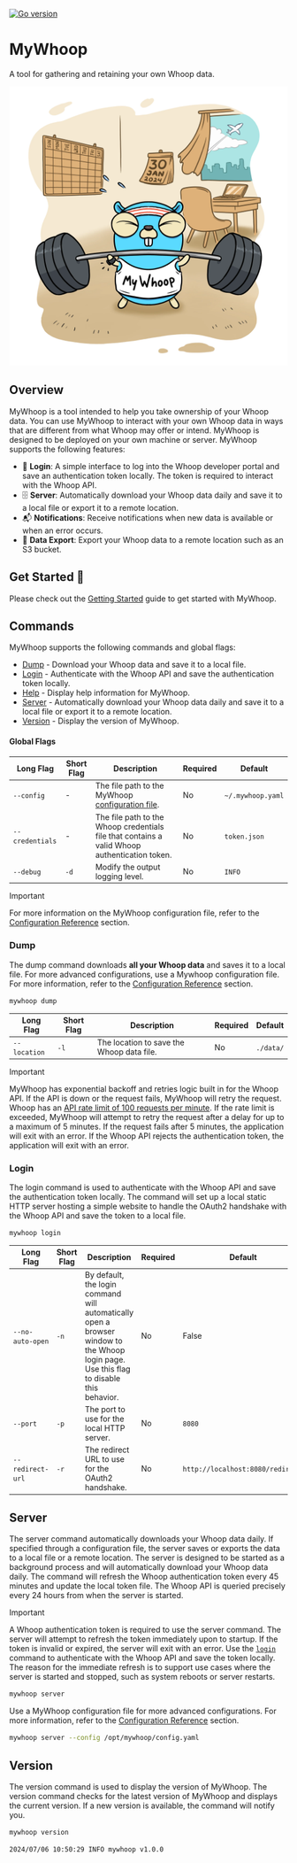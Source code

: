 
[![Go version](https://img.shields.io/github/go-mod/go-version/karl-cardenas-coding/go-lambda-cleanup)](https://golang.org/dl/)

# MyWhoop 

A tool for gathering and retaining your own Whoop data. 

<p align="center">
  <img src="/static/images/logo.webp" alt="drawing" width="600"/>
</p>

## Overview

MyWhoop is a tool intended to help you take ownership of your Whoop data. You can use MyWhoop to interact with your own Whoop data in ways that are different from what Whoop may offer or intend.  MyWhoop is designed to be deployed on your own machine or server. MyWhoop supports the following features:

- 🔐 **Login**: A simple interface to log into the Whoop developer portal and save an authentication token locally. The token is required to interact with the Whoop API.
- 🗄️ **Server**: Automatically download your Whoop data daily and save it to a local file or export it to a remote location.
- 📬 **Notifications**: Receive notifications when new data is available or when an error occurs.
- 💾 **Data Export**: Export your Whoop data to a remote location such as an S3 bucket.

## Get Started 🚀

Please check out the [Getting Started](/docs/get-started.md) guide to get started with MyWhoop.


## Commands

MyWhoop supports the following commands and global flags:

- [Dump](#dump) - Download your Whoop data and save it to a local file.
- [Login](#login) - Authenticate with the Whoop API and save the authentication token locally.
- [Help](#help) - Display help information for MyWhoop.
- [Server](#server) - Automatically download your Whoop data daily and save it to a local file or export it to a remote location.
- [Version](#version) - Display the version of MyWhoop.

#### Global Flags

| Long Flag | Short Flag |Description | Required | Default |
|---|--|---|---|---|
| `--config` | - |The file path to the MyWhoop [configuration file](./docs/configuration_reference.md). | No | `~/.mywhoop.yaml` |
| `--credentials` | - |The file path to the Whoop credentials file that contains a valid Whoop authentication token. | No | `token.json` |
| `--debug` | `-d` | Modify the output logging level. | No | `INFO` |


> [!IMPORTANT]
> For more information on the MyWhoop configuration file, refer to the [Configuration Reference](./docs/configuration_reference.md) section.



### Dump

The dump command downloads **all your Whoop data** and saves it to a local file. For more advanced configurations, use a Mywhoop configuration file. For more information, refer to the [Configuration Reference](./docs/configuration_reference.md) section.

```bash
mywhoop dump
```

| Long Flag | Short Flag | Description | Required | Default |
|---|---|---|---|---|
| `--location` | `-l` |The location to save the Whoop data file. | No | `./data/` |


> [!IMPORTANT]
> MyWhoop has exponential backoff and retries logic built in for the Whoop API. If the API is down or the request fails, MyWhoop will retry the request. Whoop has an [API rate limit of 100 requests per minute](https://developer.whoop.com/docs/developing/rate-limiting). If the rate limit is exceeded, MyWhoop will attempt to retry the request after a delay for up to a maximum of 5 minutes. If the request fails after 5 minutes, the application will exit with an error. If the Whoop API rejects the authentication token, the application will exit with an error.


### Login

The login command is used to authenticate with the Whoop API and save the authentication token locally. The command will set up a local static HTTP server hosting a simple website to handle the OAuth2 handshake with the Whoop API and save the token to a local file.

```bash
mywhoop login
```

| Long Flag | Short Flag |Description | Required | Default |
|---|--|--|---|---|
| `--no-auto-open` | `-n` |By default, the login command will automatically open a browser window to the Whoop login page. Use this flag to disable this behavior. | No | False |
| `--port` | `-p` | The port to use for the local HTTP server. | No | `8080` |
| `--redirect-url` | `-r` |The redirect URL to use for the OAuth2 handshake. | No | `http://localhost:8080/redirect`. |



## Server

The server command automatically downloads your Whoop data daily. If specified through a configuration file, the server saves or exports the data to a local file or a remote location. The server is designed to be started as a background process and will automatically download your Whoop data daily. The command will refresh the Whoop authentication token every 45 minutes and update the local token file. The Whoop API is queried precisely every 24 hours from when the server is started.

> [!IMPORTANT]
> A Whoop authentication token is required to use the server command. The server will attempt to refresh the token immediately upon to startup. If the token is invalid or expired, the server will exit with an error. Use the [`login`](#login) command to authenticate with the Whoop API and save the token locally. The reason for the immediate refresh is to support use cases where the server is started and stopped, such as system reboots or server restarts.


```bash
mywhoop server 
```

Use a MyWhoop configuration file for more advanced configurations. For more information, refer to the [Configuration Reference](./docs/configuration_reference.md) section.

```bash
mywhoop server --config /opt/mywhoop/config.yaml
```



## Version

The version command is used to display the version of MyWhoop. The version command checks for the latest version of MyWhoop and displays the current version. If a new version is available, the command will notify you.


```bash
mywhoop version
```
```
2024/07/06 10:50:29 INFO mywhoop v1.0.0
```

